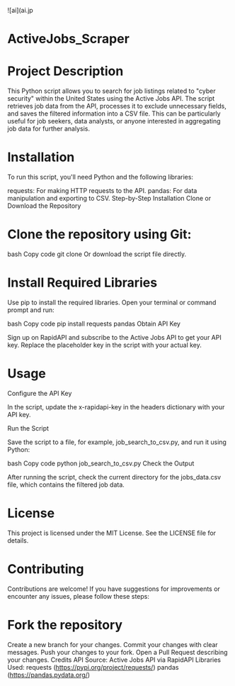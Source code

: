 ![ai](ai.jp

# ActiveJobs_Scraper

#  Project Description
This Python script allows you to search for job listings related to "cyber security" within the United States using the Active Jobs API. The script retrieves job data from the API, processes it to exclude unnecessary fields, and saves the filtered information into a CSV file. This can be particularly useful for job seekers, data analysts, or anyone interested in aggregating job data for further analysis.

# Installation
To run this script, you'll need Python and the following libraries:

requests: For making HTTP requests to the API.
pandas: For data manipulation and exporting to CSV.
Step-by-Step Installation
Clone or Download the Repository

# Clone the repository using Git:

bash
Copy code
git clone <repository-url>
Or download the script file directly.

# Install Required Libraries

Use pip to install the required libraries. Open your terminal or command prompt and run:

bash
Copy code
pip install requests pandas
Obtain API Key

Sign up on RapidAPI and subscribe to the Active Jobs API to get your API key. Replace the placeholder key in the script with your actual key.

# Usage
Configure the API Key

In the script, update the x-rapidapi-key in the headers dictionary with your API key.

Run the Script

Save the script to a file, for example, job_search_to_csv.py, and run it using Python:

bash
Copy code
python job_search_to_csv.py
Check the Output

After running the script, check the current directory for the jobs_data.csv file, which contains the filtered job data.

# License
This project is licensed under the MIT License. See the LICENSE file for details.

# Contributing
Contributions are welcome! If you have suggestions for improvements or encounter any issues, please follow these steps:

# Fork the repository
Create a new branch for your changes.
Commit your changes with clear messages.
Push your changes to your fork.
Open a Pull Request describing your changes.
Credits
API Source: Active Jobs API via RapidAPI
Libraries Used:
requests (https://pypi.org/project/requests/)
pandas (https://pandas.pydata.org/)

